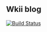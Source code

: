 ## Wkii blog
[![Build Status](https://travis-ci.com/wkii/wkii.github.io.svg?branch=develop)](https://travis-ci.com/wkii/wkii.github.io)